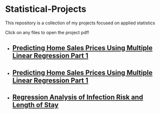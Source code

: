 # Statistical-Projects
This repository is a collection of my projects focused on applied statistics


Click on any files to open the project pdf!


* ##  [Predicting Home Sales Prices Using Multiple Linear Regression Part 1](https://github.com/Rlegaspi562/Statistical-Projects/blob/main/Predicting%20Home%20Sales%20Prices%20Using%20Multiple%20Linear%20Regression%20Analysis%20Pt.%201.pdf)

* ##  [Predicting Home Sales Prices Using Multiple Linear Regression Part 1](https://github.com/Rlegaspi562/Statistical-Projects/blob/main/Predicting%20Home%20Sales%20Prices%20Using%20Multiple%20Linear%20Regression%20Analysis%20Pt.%202.pdf)

* ##  [Regression Analysis of Infection Risk and Length of Stay](https://github.com/Rlegaspi562/Statistical-Projects/blob/main/Regression%20Analysis%20of%20Infection%20Risk%20and%20Length%20of%20Stay.pdf)
